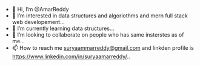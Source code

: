 - 👋 Hi, I’m @AmarReddy
- 👀 I’m interested in data structures and algoriothms and mern full stack web developement...
- 🌱 I’m currently learning data structures...
- 💞️ I’m looking to collaborate on people who has same insterstes as of me...
- 📫 How to reach me suryaammarreddy@gmail.com and linkden profile is https://www.linkedin.com/in/suryaamarreddy/..

<!---
AmarReddy200/AmarReddy200 is a ✨ special ✨ repository because its `README.md` (this file) appears on your GitHub profile.
You can click the Preview link to take a look at your changes.
--->
